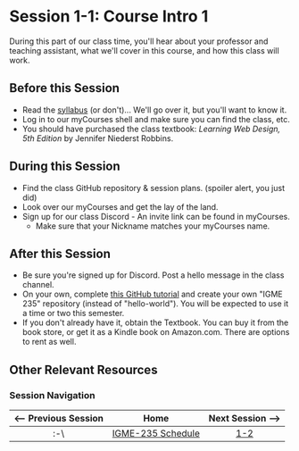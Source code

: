 # Session 1-1: Course Intro 1

During this part of our class time, you'll hear about your professor and teaching assistant, what we'll cover in this course, and how this class will work.

## Before this Session

  - Read the [syllabus](../syllabus.md) (or don't)... We'll go over it, but you'll want to know it.
  - Log in to our myCourses shell and make sure you can find the class, etc.
  - You should have purchased the class textbook: *Learning Web Design, 5th Edition* by Jennifer Niederst Robbins.

## During this Session
  - Find the class GitHub repository & session plans.  (spoiler alert, you just did)
  - Look over our myCourses and get the lay of the land.
  - Sign up for our class Discord - An invite link can be found in myCourses.
    -  Make sure that your Nickname matches your myCourses name.

## After this Session
  - Be sure you're signed up for Discord.  Post a hello message in the class channel.
  - On your own, complete [this GitHub tutorial](https://guides.github.com/activities/hello-world/) and create your own "IGME 235" repository (instead of "hello-world").  You will be expected to use it a time or two this semester.
  - If you don't already have it, obtain the Textbook.  You can buy it from the book store, or get it as a Kindle book on Amazon.com.  There are options to rent as well.

## Other Relevant Resources

### Session Navigation

| <-- Previous Session |               Home                  | Next Session --> |
|:--------------------:|:-----------------------------------:|:----------------:|
|   :-\                | [IGME-235 Schedule](../schedule.md) |   [1-2](1-2.md)  |
